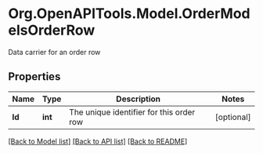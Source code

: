 # Org.OpenAPITools.Model.OrderModelsOrderRow
Data carrier for an order row

## Properties

Name | Type | Description | Notes
------------ | ------------- | ------------- | -------------
**Id** | **int** | The unique identifier for this order row | [optional] 

[[Back to Model list]](../README.md#documentation-for-models) [[Back to API list]](../README.md#documentation-for-api-endpoints) [[Back to README]](../README.md)

